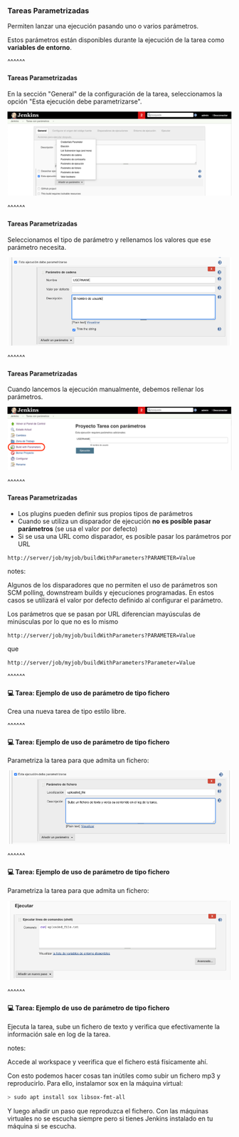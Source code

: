 ### Tareas Parametrizadas

Permiten lanzar una ejecución pasando uno o varios parámetros.

Estos parámetros están disponibles durante la ejecución de la tarea como **variables de entorno**.

^^^^^^

#### Tareas Parametrizadas

En la sección "General" de la configuración de la tarea, seleccionamos la opción "Esta ejecución debe parametrizarse".

![parameterized builds](/slides/images/es/0030/parameterized_build_1.png)<!-- .element: class="plain" -->


^^^^^^

#### Tareas Parametrizadas

Seleccionamos el tipo de parámetro y rellenamos los valores que ese parámetro necesita.

![parameterized builds](/slides/images/es/0030/parameterized_build_2.png)<!-- .element: class="plain" -->


^^^^^^

#### Tareas Parametrizadas

Cuando lancemos la ejecución manualmente, debemos rellenar los parámetros.

![parameterized builds](/slides/images/es/0030/parameterized_build_3.png)<!-- .element: class="plain" -->


^^^^^^

#### Tareas Parametrizadas

* Los plugins pueden definir sus propios tipos de parámetros
* Cuando se utiliza un disparador de ejecución **no es posible pasar parámetros** 
  (se usa el valor por defecto)
* Si se usa una URL como disparador, es posible pasar los parámetros por URL

```
http://server/job/myjob/buildWithParameters?PARAMETER=Value
```

notes:

Algunos de los disparadores que no permiten el uso de parámetros son SCM polling, downstream builds y ejecuciones programadas.
En estos casos se utilizará el valor por defecto definido al configurar el parámetro.

Los parámetros que se pasan por URL diferencian mayúsculas de minúsculas por lo que no 
es lo mismo

```
http://server/job/myjob/buildWithParameters?PARAMETER=Value
```

que

```
http://server/job/myjob/buildWithParameters?Parameter=Value
```

^^^^^^

#### 💻️ Tarea: Ejemplo de uso de parámetro de tipo fichero

Crea una nueva tarea de tipo estilo libre.

^^^^^^

#### 💻️ Tarea: Ejemplo de uso de parámetro de tipo fichero

Parametriza la tarea para que admita un fichero:

![parameterized_build_example_1_set_parameters](/slides/images/es/0030/parameterized_build_example_1_set_parameters.png)

^^^^^^

#### 💻️ Tarea: Ejemplo de uso de parámetro de tipo fichero

Parametriza la tarea para que admita un fichero:

![parameterized_build_example_1_build_step](/slides/images/es/0030/parameterized_build_example_1_build_step.png)

^^^^^^

#### 💻️ Tarea: Ejemplo de uso de parámetro de tipo fichero

Ejecuta la tarea, sube un fichero de texto y verifica que efectivamente la información sale en
log de la tarea.

notes:

Accede al workspace y veerifica que el fichero está físicamente ahí.

Con esto podemos hacer cosas tan inútiles como subir un fichero mp3 y reproducirlo. Para ello,
instalamor sox en la máquina virtual:

```bash 
> sudo apt install sox libsox-fmt-all
```

Y luego añadir un paso que reproduzca el fichero. Con las máquinas virtuales
no se escucha siempre pero si tienes Jenkins instalado en tu máquina si se escucha.


